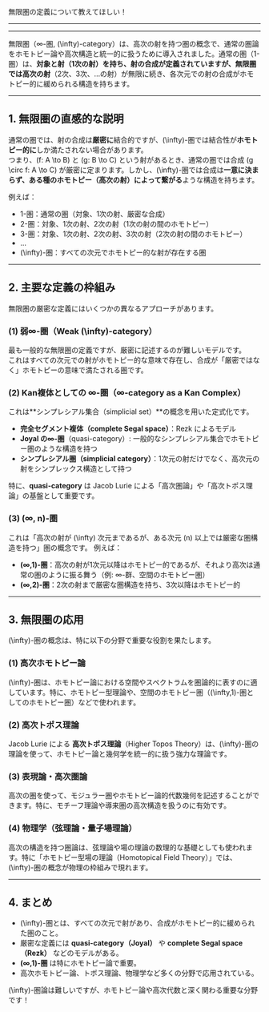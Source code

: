 ﻿無限圏の定義について教えてほしい！


  

---
---


無限圏（∞-圏, \(\infty\)-category）は、高次の射を持つ圏の概念で、通常の圏論をホモトピー論や高次構造と統一的に扱うために導入されました。通常の圏（1-圏）は、**対象と射（1次の射）**を持ち、射の合成が定義されていますが、無限圏では**高次の射**（2次、3次、…の射）が無限に続き、各次元での射の合成がホモトピー的に緩められる構造を持ちます。

---

## **1. 無限圏の直感的な説明**
通常の圏では、射の合成は**厳密に**結合的ですが、\(\infty\)-圏では結合性が**ホモトピー的に**しか満たされない場合があります。  
つまり、\(f: A \to B\) と \(g: B \to C\) という射があるとき、通常の圏では合成 \(g \circ f: A \to C\) が厳密に定まります。しかし、\(\infty\)-圏では合成は**一意に決まらず、ある種のホモトピー（高次の射）によって繋がる**ような構造を持ちます。

例えば：
- 1-圏：通常の圏（対象、1次の射、厳密な合成）
- 2-圏：対象、1次の射、2次の射（1次の射の間のホモトピー）
- 3-圏：対象、1次の射、2次の射、3次の射（2次の射の間のホモトピー）
- …
- \(\infty\)-圏：すべての次元でホモトピー的な射が存在する圏

---

## **2. 主要な定義の枠組み**
無限圏の厳密な定義にはいくつかの異なるアプローチがあります。

### **(1) 弱∞-圏（Weak \(\infty\)-category）**
最も一般的な無限圏の定義ですが、厳密に記述するのが難しいモデルです。  
これはすべての次元での射がホモトピー的な意味で存在し、合成が「厳密ではなく」ホモトピーの意味で満たされる圏です。

### **(2) Kan複体としての ∞-圏（∞-category as a Kan Complex）**
これは**シンプレシアル集合（simplicial set）**の概念を用いた定式化です。  
- **完全セグメント複体（complete Segal space）**：Rezk によるモデル
- **Joyal の∞-圏**（quasi-category）: 一般的なシンプレシアル集合でホモトピー圏のような構造を持つ
- **シンプレシアル圏（simplicial category）**：1次元の射だけでなく、高次元の射をシンプレックス構造として持つ

特に、**quasi-category** は Jacob Lurie による「高次圏論」や「高次トポス理論」の基盤として重要です。

### **(3) (∞, n)-圏**
これは「高次の射が \(\infty\) 次元まであるが、ある次元 \(n\) 以上では厳密な圏構造を持つ」圏の概念です。
例えば：
- **(∞,1)-圏**：高次の射が1次元以降はホモトピー的であるが、それより高次は通常の圏のように振る舞う（例: ∞-群、空間のホモトピー圏）
- **(∞,2)-圏**：2次の射まで厳密な圏構造を持ち、3次以降はホモトピー的

---

## **3. 無限圏の応用**
\(\infty\)-圏の概念は、特に以下の分野で重要な役割を果たします。

### **(1) 高次ホモトピー論**
\(\infty\)-圏は、ホモトピー論における空間やスペクトラムを圏論的に表すのに適しています。特に、ホモトピー型理論や、空間のホモトピー圏（\(\infty,1\)-圏としてのホモトピー圏）などで使われます。

### **(2) 高次トポス理論**
Jacob Lurie による **高次トポス理論**（Higher Topos Theory）は、\(\infty\)-圏の理論を使って、ホモトピー論と幾何学を統一的に扱う強力な理論です。

### **(3) 表現論・高次圏論**
高次の圏を使って、モジュラー圏やホモトピー論的代数幾何を記述することができます。特に、モチーフ理論や導来圏の高次構造を扱うのに有効です。

### **(4) 物理学（弦理論・量子場理論）**
高次の構造を持つ圏論は、弦理論や場の理論の数理的な基礎としても使われます。特に「ホモトピー型場の理論（Homotopical Field Theory）」では、\(\infty\)-圏の概念が物理の枠組みで現れます。

---

## **4. まとめ**
- \(\infty\)-圏とは、すべての次元で射があり、合成がホモトピー的に緩められた圏のこと。
- 厳密な定義には **quasi-category（Joyal）** や **complete Segal space（Rezk）** などのモデルがある。
- **(∞,1)-圏** は特にホモトピー論で重要。
- 高次ホモトピー論、トポス理論、物理学など多くの分野で応用されている。

\(\infty\)-圏論は難しいですが、ホモトピー論や高次代数と深く関わる重要な分野です！  

